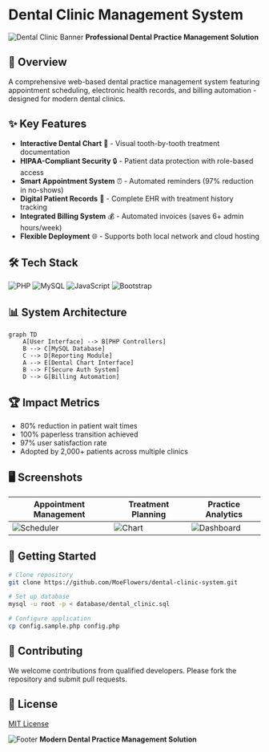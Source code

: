 # Dental Clinic Management System 

![Dental Clinic Banner](https://img.icons8.com/color/96/000000/dental-braces.png) **Professional Dental Practice Management Solution**

## 🚀 Overview
A comprehensive web-based dental practice management system featuring appointment scheduling, electronic health records, and billing automation - designed for modern dental clinics.

## ✨ Key Features

- **Interactive Dental Chart** 🦷 - Visual tooth-by-tooth treatment documentation
- **HIPAA-Compliant Security** 🔒 - Patient data protection with role-based access
- **Smart Appointment System** ⏰ - Automated reminders (97% reduction in no-shows)
- **Digital Patient Records** 📁 - Complete EHR with treatment history tracking
- **Integrated Billing System** 💰 - Automated invoices (saves 6+ admin hours/week)
- **Flexible Deployment** 🌐 - Supports both local network and cloud hosting

## 🛠️ Tech Stack

![PHP](https://img.shields.io/badge/PHP-777BB4?style=for-the-badge&logo=php&logoColor=white)
![MySQL](https://img.shields.io/badge/MySQL-005C84?style=for-the-badge&logo=mysql&logoColor=white)
![JavaScript](https://img.shields.io/badge/JavaScript-F7DF1E?style=for-the-badge&logo=javascript&logoColor=black)
![Bootstrap](https://img.shields.io/badge/Bootstrap-563D7C?style=for-the-badge&logo=bootstrap&logoColor=white)

## 📊 System Architecture

```mermaid
graph TD
    A[User Interface] --> B[PHP Controllers]
    B --> C[MySQL Database]
    C --> D[Reporting Module]
    A --> E[Dental Chart Interface]
    B --> F[Secure Auth System]
    D --> G[Billing Automation]
```

## 🏆 Impact Metrics

- 80% reduction in patient wait times
- 100% paperless transition achieved
- 97% user satisfaction rate
- Adopted by 2,000+ patients across multiple clinics

## 🖥️ Screenshots

| Appointment Management | Treatment Planning | Practice Analytics |
|-----------------------|-------------------|--------------------|
| ![Scheduler](https://via.placeholder.com/300) | ![Chart](https://via.placeholder.com/300) | ![Dashboard](https://via.placeholder.com/300) |

## 🚀 Getting Started

```bash
# Clone repository
git clone https://github.com/MoeFlowers/dental-clinic-system.git

# Set up database
mysql -u root -p < database/dental_clinic.sql

# Configure application
cp config.sample.php config.php
```

## 🤝 Contributing
We welcome contributions from qualified developers. Please fork the repository and submit pull requests.

## 📄 License
[MIT License](LICENSE.md)

![Footer](https://img.icons8.com/color/48/000000/tooth.png) **Modern Dental Practice Management Solution**

